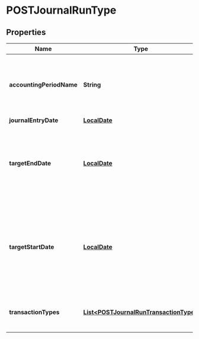 
# POSTJournalRunType

## Properties
Name | Type | Description | Notes
------------ | ------------- | ------------- | -------------
**accountingPeriodName** | **String** | Name of the accounting period.  This field determines the target start and end dates of the journal run.  Required if you don&#39;t include &#39;targetStartDate&#39; and &#39;targetEndDate&#39;.  |  [optional]
**journalEntryDate** | [**LocalDate**](LocalDate.md) | Date of the journal entry.  | 
**targetEndDate** | [**LocalDate**](LocalDate.md) | The target end date of the journal run.  If you include &#39;accountingPeriodName&#39;, the &#39;targetEndDate&#39; must be empty or the same as the end date of the accounting period specified in &#39;accountingPeriodName&#39;.  |  [optional]
**targetStartDate** | [**LocalDate**](LocalDate.md) | The target start date of the journal run.  Required if you include targetEndDate.  If you include &#39;accountingPeriodName&#39;, the &#39;targetStartDate&#39; must be empty or the same as the start date of the accounting period specified in &#39;accountingPeriodName&#39;.  |  [optional]
**transactionTypes** | [**List&lt;POSTJournalRunTransactionType&gt;**](POSTJournalRunTransactionType.md) | Transaction types included in the journal run.  You can include one or more transaction types.  | 



